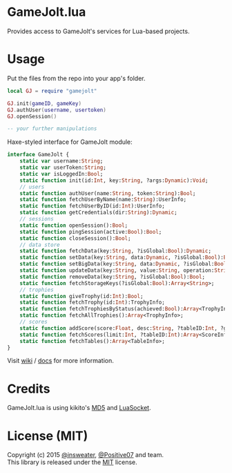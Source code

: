 # GameJolt.lua
Provides access to GameJolt's services for Lua-based projects.

# Usage
Put the files from the repo into your app's folder.

```lua
local GJ = require "gamejolt"

GJ.init(gameID, gameKey)
GJ.authUser(username, usertoken)
GJ.openSession()

-- your further manipulations
```

Haxe-styled interface for GameJolt module:

```haxe
interface GameJolt {
	static var username:String;
	static var userToken:String;
	static var isLoggedIn:Bool;
	static function init(id:Int, key:String, ?args:Dynamic):Void;
	// users
	static function authUser(name:String, token:String):Bool;
	static function fetchUserByName(name:String):UserInfo;
	static function fetchUserByID(id:Int):UserInfo;
	static function getCredentials(dir:String):Dynamic;
	// sessions
	static function openSession():Bool;
	static function pingSession(active:Bool):Bool;
	static function closeSession():Bool;
	// data store
	static function fetchData(key:String, ?isGlobal:Bool):Dynamic;
	static function setData(key:String, data:Dynamic, ?isGlobal:Bool):Bool;
	static function setBigData(key:String, data:Dynamic, ?isGlobal:Bool):Bool;
	static function updateData(key:String, value:String, operation:String, ?isGlobal:Bool):String;
	static function removeData(key:String, ?isGlobal:Bool):Bool;
	static function fetchStorageKeys(?isGlobal:Bool):Array<String>;
	// trophies
	static function giveTrophy(id:Int):Bool;
	static function fetchTrophy(id:Int):TrophyInfo;
	static function fetchTrophiesByStatus(achieved:Bool):Array<TrophyInfo>;
	static function fetchAllTrophies():Array<TrophyInfo>;
	// scores
	static function addScore(score:Float, desc:String, ?tableID:Int, ?guestName:String, ?extraData:String):Bool;
	static function fetchScores(limit:Int, ?tableID:Int):Array<ScoreInfo>;
	static function fetchTables():Array<TableInfo>;
}
```
Visit [wiki](https://github.com/insweater/gamejoltlua/wiki) / [docs](http://gamejolt.com/api/doc/game/) for more information.

# Credits
GameJolt.lua is using kikito's [MD5](https://github.com/kikito/md5.lua) and [LuaSocket](http://w3.impa.br/~diego/software/luasocket/home.html).

# License (MIT)
Copyright (c) 2015 [@insweater](http://github.com/insweater), [@Positive07](http://github.com/Positive07) and team.  
This library is released under the [MIT](http://opensource.org/licenses/MIT) license.
